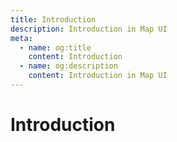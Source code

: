 ```yaml
---
title: Introduction
description: Introduction in Map UI
meta:
  - name: og:title
    content: Introduction
  - name: og:description
    content: Introduction in Map UI
---
```


# Introduction
